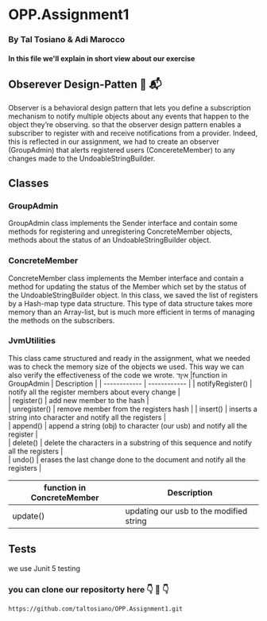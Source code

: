 # OPP.Assignment1

### By Tal Tosiano & Adi Marocco

#### In this file we'll explain in short view about our exercise

## Obserever Design-Patten  :goggles: :mailbox_with_mail: 
Observer is a behavioral design pattern that lets you define a subscription mechanism to notify multiple objects about any events that happen to the object they’re observing. so that the observer design pattern enables a subscriber to register with and receive notifications from a provider.
Indeed, this is reflected in our assignment, we had to create an observer (GroupAdmin) that alerts registered users (ConcereteMember) to any changes made to the UndoableStringBuilder.

## Classes

### GroupAdmin
GroupAdmin class implements the Sender interface and contain some methods for registering and unregistering ConcreteMember objects, methods about the status of an UndoableStringBuilder object.

### ConcreteMember
ConcreteMember class implements the Member interface and contain a method for updating the status of the Member which set by the status of the UndoableStringBuilder object. In this class, we saved the list of registers by a Hash-map type data structure. This type of data structure takes more memory than an Array-list, but is much more efficient in terms of managing the methods on the subscribers.

### JvmUtilities
This class came structured and ready in the assignment, what we needed was to check the memory size of the objects we used. This way we can also verify the effectiveness of the code we wrote.
איןד
|function in GroupAdmin |  Description | 
| ------------ | ------------ | 
| notifyRegister() | notify all the register members about every change |  
| register() | add new member to the hash |   
| unregister() | remove member from the registers hash | 
| insert() | inserts a string into character and notify all the registers |  
| append() | append a string (obj) to character (our usb) and notify all the register |  
| delete() | delete the characters in a substring of this sequence and notify all the registers |  
| undo() | erases the last change done to the document and notify all the registers | 

|function in ConcreteMember |  Description | 
| ------------ | ------------ | 
| update() | updating our usb to the modified string |  

## Tests
we use Junit 5 testing

### you can clone our repositorty here :point_down: :slightly_smiling_face:	:point_down: 
```
https://github.com/taltosiano/OPP.Assignment1.git

```


